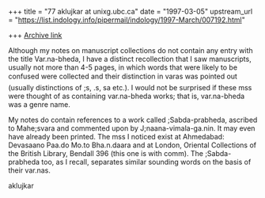 +++
title = "77 aklujkar at unixg.ubc.ca"
date = "1997-03-05"
upstream_url = "https://list.indology.info/pipermail/indology/1997-March/007192.html"

+++
[Archive link](https://list.indology.info/pipermail/indology/1997-March/007192.html)

Although my notes on manuscript collections do not contain any entry with
the title Var.na-bheda, I have a distinct recollection that I saw
manuscripts, usually not more than 4-5 pages, in which words that were
likely to be confused were collected and their distinction in varas was
pointed out (usually distinctions of ;s, .s, sa etc.). I would not be
surprised if these mss were thought of as containing var.na-bheda works;
that is, var.na-bheda was a genre name.

My notes do contain references to a work called ;Sabda-prabheda, ascribed
to Mahe;svara and commented upon by J;naana-vimala-ga.nin. It may even have
already been printed. The mss I noticed exist at Ahmedabad: Devasaano
Paa.do Mo.to Bha.n.daara and at London, Oriental Collections of the British
Library, Bendall 396  (this one is with comm). The  ;Sabda-prabheda too, as
I recall, separates similar sounding words on the basis of their var.nas.

aklujkar






